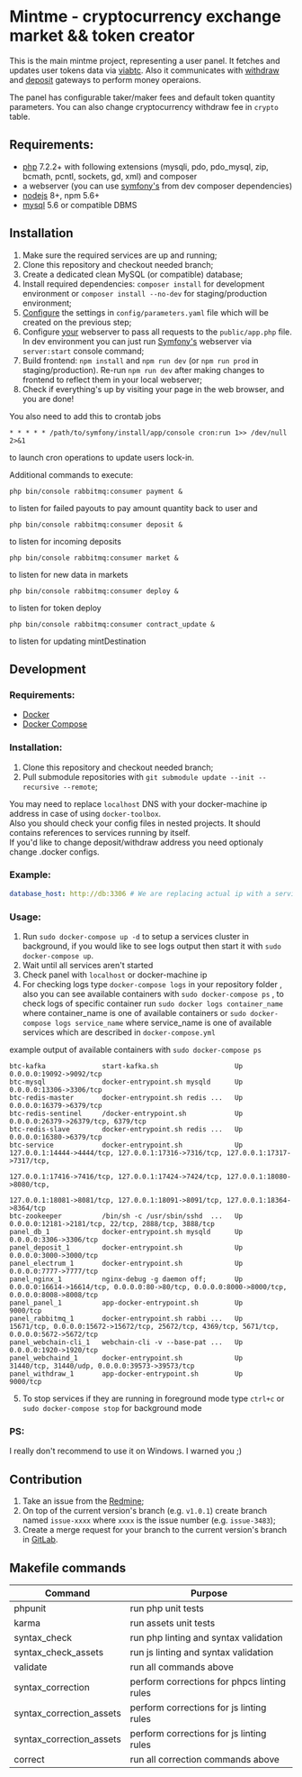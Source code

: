 Mintme - cryptocurrency exchange market && token creator
========================================================

This is the main mintme project, representing a user panel. 
It fetches and updates user tokens data via 
[viabtc](https://gitlab.abchosting.org/abc-hosting/cryptocurrencies/mintme/viabtc_exchange_server). 
Also it communicates with 
[withdraw](https://gitlab.abchosting.org/abc-hosting/cryptocurrencies/coinimp-payment) 
and 
[deposit](https://gitlab.abchosting.org/abc-hosting/cryptocurrencies/mintme/mintme-deposit-gateway) 
gateways to perform money operaions.

The panel has configurable taker/maker fees and default token quantity parameters. You can also change cryptocurrency withdraw fee in `crypto` table.

Requirements:
-------------

* [php](https://secure.php.net/downloads.php) 7.2.2+ with following extensions (mysqli, pdo, pdo_mysql, zip, bcmath, pcntl, sockets, gd, xml) and composer
* a webserver (you can use [symfony's](https://packagist.org/packages/symfony/web-server-bundle) from dev composer dependencies)
* [nodejs](https://nodejs.org/) 8+, npm 5.6+
* [mysql](https://www.mysql.com/downloads/) 5.6 or compatible DBMS

Installation
------------
1. Make sure the required services are up and running;
2. Clone this repository and checkout needed branch;
3. Create a dedicated clean MySQL (or compatible) database;
4. Install required dependencies: `composer install` for development environment or `composer install --no-dev` for staging/production environment;
5. [Configure](docs/Configuration.md) the settings in `config/parameters.yaml` file which will be created on the previous step;
6. Configure [your](https://symfony.com/doc/current/setup/web_server_configuration.html#content_wrapper) webserver to pass all requests to the `public/app.php` file.
 In dev environment you can just run [Symfony's](https://symfony.com/doc/current/setup/built_in_web_server.html) webserver via `server:start` console command;
7. Build frontend: `npm install` and `npm run dev` (or `npm run prod` in staging/production). Re-run `npm run dev` after making changes to frontend to reflect them in your local webserver;
8. Check if everything's up by visiting your page in the web browser, and you are done!

You also need to add this to crontab jobs 
```
* * * * * /path/to/symfony/install/app/console cron:run 1>> /dev/null 2>&1
```
to launch cron operations to update users lock-in.

Additional commands to execute:
```
php bin/console rabbitmq:consumer payment &
``` 
to listen for failed payouts to pay amount quantity back to user and
```
php bin/console rabbitmq:consumer deposit &
```
to listen for incoming deposits
```
php bin/console rabbitmq:consumer market &
```
to listen for new data in markets
```
php bin/console rabbitmq:consumer deploy &
```
to listen for token deploy
```
php bin/console rabbitmq:consumer contract_update &
```
to listen for updating mintDestination

Development
-----------

### Requirements:

* [Docker](https://docs.docker.com/install/#backporting) 
* [Docker Compose](https://docs.docker.com/compose/install/#install-compose)

### Installation:

1. Clone this repository and checkout needed branch;
2. Pull submodule repositories with `git submodule update --init --recursive --remote`;

You may need to replace `localhost` DNS with your docker-machine 
ip address in case of using `docker-toolbox`.  
Also you should check your config files in nested projects. It should contains references to 
services running by itself. \
If you'd like to change deposit/withdraw address you need optionaly change .docker configs. 

### Example:

```yaml
database_host: http://db:3306 # We are replacing actual ip with a service alias `db`
```

### Usage:

1. Run `sudo docker-compose up -d` to setup a services cluster in background, if you would like to see logs output then start it with `sudo docker-compose up`.
2. Wait until all services aren't started
3. Check panel with `localhost` or docker-machine ip
4. For checking logs type `docker-compose logs` in your repository folder , also you can see available containers with `sudo docker-compose ps` ,
to check logs of specific container run `sudo docker logs container_name` where container_name is one of available containers 
or `sudo docker-compose logs service_name` where service_name is one of available services which are described in `docker-compose.yml` 

example output of available containers with `sudo docker-compose ps`
```
btc-kafka              start-kafka.sh                   Up      0.0.0.0:19092->9092/tcp                                                                                  
btc-mysql              docker-entrypoint.sh mysqld      Up      0.0.0.0:13306->3306/tcp                                                                                  
btc-redis-master       docker-entrypoint.sh redis ...   Up      0.0.0.0:16379->6379/tcp                                                                                  
btc-redis-sentinel     /docker-entrypoint.sh            Up      0.0.0.0:26379->26379/tcp, 6379/tcp                                                                       
btc-redis-slave        docker-entrypoint.sh redis ...   Up      0.0.0.0:16380->6379/tcp                                                                                  
btc-service            docker-entrypoint.sh             Up      127.0.0.1:14444->4444/tcp, 127.0.0.1:17316->7316/tcp, 127.0.0.1:17317->7317/tcp,                         
                                                                127.0.0.1:17416->7416/tcp, 127.0.0.1:17424->7424/tcp, 127.0.0.1:18080->8080/tcp,                         
                                                                127.0.0.1:18081->8081/tcp, 127.0.0.1:18091->8091/tcp, 127.0.0.1:18364->8364/tcp                          
btc-zookeeper          /bin/sh -c /usr/sbin/sshd  ...   Up      0.0.0.0:12181->2181/tcp, 22/tcp, 2888/tcp, 3888/tcp                                                      
panel_db_1             docker-entrypoint.sh mysqld      Up      0.0.0.0:3306->3306/tcp                                                                                   
panel_deposit_1        docker-entrypoint.sh             Up      0.0.0.0:3000->3000/tcp                                                                                   
panel_electrum_1       docker-entrypoint.sh             Up      0.0.0.0:7777->7777/tcp                                                                                   
panel_nginx_1          nginx-debug -g daemon off;       Up      0.0.0.0:16614->16614/tcp, 0.0.0.0:80->80/tcp, 0.0.0.0:8000->8000/tcp, 0.0.0.0:8008->8008/tcp             
panel_panel_1          app-docker-entrypoint.sh         Up      9000/tcp                                                                                                 
panel_rabbitmq_1       docker-entrypoint.sh rabbi ...   Up      15671/tcp, 0.0.0.0:15672->15672/tcp, 25672/tcp, 4369/tcp, 5671/tcp, 0.0.0.0:5672->5672/tcp               
panel_webchain-cli_1   webchain-cli -v --base-pat ...   Up      0.0.0.0:1920->1920/tcp                                                                                   
panel_webchaind_1      docker-entrypoint.sh             Up      31440/tcp, 31440/udp, 0.0.0.0:39573->39573/tcp                                                           
panel_withdraw_1       app-docker-entrypoint.sh         Up      9000/tcp                                                                                                 
```
5. To stop services if they are running in foreground mode type `ctrl+c` or `sudo docker-compose stop` for background mode


### PS:

I really don't recommend to use it on Windows. I warned you ;)


Contribution
------------
1. Take an issue from the [Redmine](https://redmine.abchosting.org/projects/mintme/issues);
2. On top of the current version's branch (e.g. `v1.0.1`) create branch named `issue-xxxx` where `xxxx` is the issue number (e.g. `issue-3483`);
3. Create a merge request for your branch to the current version's branch in [GitLab](https://gitlab.abchosting.org/abc-hosting/cryptocurrencies/mintme/merge_requests/new).

Makefile commands
----------

Command|Purpose
---|---
phpunit                   |run php unit tests
karma                     |run assets unit tests
syntax_check              |run php linting and syntax validation
syntax_check_assets       |run js linting and syntax validation
validate                  |run all commands above
syntax_correction         |perform corrections for phpcs linting rules
syntax_correction_assets  |perform corrections for js linting rules
syntax_correction_assets  |perform corrections for js linting rules
correct                   |run all correction commands above
  
